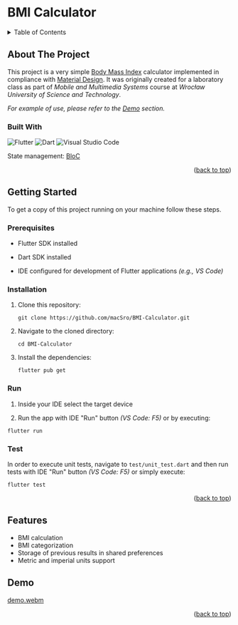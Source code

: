 # BMI Calculator

<details>
  <summary>Table of Contents</summary>
  <ol>
    <li>
      <a href="#about-the-project">About The Project</a>
      <ul>
        <li><a href="#built-with">Built With</a></li>
      </ul>
    </li>
    <li>
      <a href="#getting-started">Getting Started</a>
      <ul>
        <li><a href="#prerequisites">Prerequisites</a></li>
        <li><a href="#installation">Installation</a></li>
        <li><a href="#run">Run</a></li>
        <li><a href="#test">Test</a></li>
      </ul>
    </li>
    <li><a href="#features">Features</a></li>
    <li><a href="#demo">Demo</a></li>
  </ol>
</details>

## About The Project

This project is a very simple <a href="https://en.wikipedia.org/wiki/Body_mass_index">Body Mass Index</a> calculator implemented in compliance with <a href="https://m2.material.io/">Material Design</a>. It was originally created for a laboratory class as part of _Mobile and Multimedia Systems_ course at _Wrocław University of Science and Technology_.

_For example of use, please refer to the <a href="#demo">Demo</a> section._

### Built With

![Flutter](https://img.shields.io/badge/Flutter-%2302569B.svg?style=for-the-badge&logo=Flutter&logoColor=white)
![Dart](https://img.shields.io/badge/dart-%230175C2.svg?style=for-the-badge&logo=dart&logoColor=white)
![Visual Studio Code](https://img.shields.io/badge/Visual%20Studio%20Code-0078d7.svg?style=for-the-badge&logo=visual-studio-code&logoColor=white)

State management: <a href="https://pub.dev/packages/flutter_bloc">BloC</a>

<p align="right">(<a href="#top">back to top</a>)</p>



## Getting Started

To get a copy of this project running on your machine follow these steps.

### Prerequisites

* Flutter SDK installed

* Dart SDK installed

* IDE configured for development of Flutter applications _(e.g., VS Code)_

### Installation

1. Clone this repository:

   ```
   git clone https://github.com/macSro/BMI-Calculator.git
   ```

2. Navigate to the cloned directory:

   ```
   cd BMI-Calculator
   ```

3. Install the dependencies:

   ```
   flutter pub get
   ```

### Run

1. Inside your IDE select the target device

2. Run the app with IDE "Run" button _(VS Code: F5)_ or by executing:

```
flutter run
```

### Test

In order to execute unit tests, navigate to ```test/unit_test.dart``` and then run tests with IDE "Run" button _(VS Code: F5)_ or simply execute:

```
flutter test
```

<p align="right">(<a href="#top">back to top</a>)</p>



## Features 

* BMI calculation
* BMI categorization
* Storage of previous results in shared preferences
* Metric and imperial units support



## Demo

[demo.webm](https://github.com/macSro/BMI-Calculator/assets/56345054/04b94a03-6bb9-4b37-bdf3-f6286c6c93cd)

<p align="right">(<a href="#top">back to top</a>)</p>
